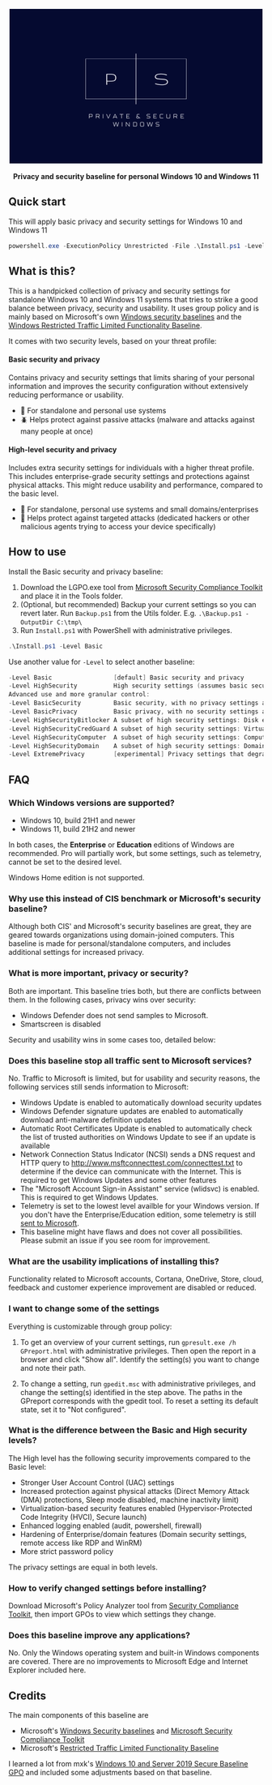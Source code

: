 <p align="center">
    <img src="Media/logo.png" height=auto width=500px>
</p>
<p align="center"><b>Privacy and security baseline for personal Windows 10 and Windows 11</b></p>

## Quick start

This will apply basic privacy and security settings for Windows 10 and Windows 11

```powershell
powershell.exe -ExecutionPolicy Unrestricted -File .\Install.ps1 -Level Basic
```

## What is this?

This is a handpicked collection of privacy and security settings for standalone Windows 10 and Windows 11 systems that tries to strike a good balance between privacy, security and usability. It uses group policy and is mainly based on Microsoft's own [Windows security baselines](https://docs.microsoft.com/en-us/windows/security/threat-protection/windows-security-configuration-framework/security-compliance-toolkit-10) and the [Windows Restricted Traffic Limited Functionality Baseline](https://docs.microsoft.com/en-us/windows/privacy/manage-connections-from-windows-operating-system-components-to-microsoft-services).

It comes with two security levels, based on your threat profile:

#### Basic security and privacy

Contains privacy and security settings that limits sharing of your personal information and improves the security configuration without extensively reducing performance or usability. 

- :bust_in_silhouette: For standalone and personal use systems
- :beetle: Helps protect against passive attacks (malware and attacks against many people at once) 

#### High-level security and privacy

Includes extra security settings for individuals with a higher threat profile. This includes enterprise-grade security settings and protections against physical attacks. This might reduce usability and performance, compared to the basic level.

- :busts_in_silhouette: For standalone, personal use systems and small domains/enterprises
- :dart: Helps protect against targeted attacks (dedicated hackers or other malicious agents trying to access your device specifically)

## How to use

Install the Basic security and privacy baseline:

1. Download the LGPO.exe tool from [Microsoft Security Compliance Toolkit](https://www.microsoft.com/en-us/download/confirmation.aspx?id=55319) and place it in the Tools folder.
2. (Optional, but recommended) Backup your current settings so you can revert later. Run `Backup.ps1` from the Utils folder. E.g. `.\Backup.ps1 -OutputDir C:\tmp\`
3. Run `Install.ps1` with PowerShell with administrative privileges.

```powershell
.\Install.ps1 -Level Basic
```

Use another value for `-Level` to select another baseline:

```powershell
-Level Basic                 [default] Basic security and privacy
-Level HighSecurity          High security settings (assumes basic security setting are in place)
Advanced use and more granular control: 
-Level BasicSecurity         Basic security, with no privacy settings added
-Level BasicPrivacy          Basic privacy, with no security settings added
-Level HighSecurityBitlocker A subset of high security settings: Disk encryption settings
-Level HighSecurityCredGuard A subset of high security settings: Virtualization-based security
-Level HighSecurityComputer  A subset of high security settings: Computer settings
-Level HighSecurityDomain    A subset of high security settings: Domain computer settings
-Level ExtremePrivacy        [experimental] Privacy settings that degrade security and usability
```

## FAQ

### Which Windows versions are supported?

- Windows 10, build 21H1 and newer
- Windows 11, build 21H2 and newer

In both cases, the **Enterprise** or **Education** editions of Windows are recommended. Pro will partially work, but some settings, such as telemetry, cannot be set to the desired level.

Windows Home edition is not supported.

### Why use this instead of CIS benchmark or Microsoft's security baseline?

Although both CIS' and Microsoft's security baselines are great, they are geared towards organizations using domain-joined computers. This baseline is made for personal/standalone computers, and includes additional settings for increased privacy.

### What is more important, privacy or security?

Both are important. This baseline tries both, but there are conflicts between them. In the following cases, privacy wins over security:

- Windows Defender does not send samples to Microsoft. 
- Smartscreen is disabled

Security and usability wins in some cases too, detailed below:

### Does this baseline stop all traffic sent to Microsoft services?

No. Traffic to Microsoft is limited, but for usability and security reasons, the following services still sends information to Microsoft:

- Windows Update is enabled to automatically download security updates
- Windows Defender signature updates are enabled to automatically download anti-malware definition updates
- Automatic Root Certificates Update is enabled to automatically check the list of trusted authorities on Windows Update to see if an update is available
- Network Connection Status Indicator (NCSI) sends a DNS request and HTTP query to http://www.msftconnecttest.com/connecttest.txt to determine if the device can communicate with the Internet. This is required to get Windows Updates and some other features
- The "Microsoft Account Sign-in Assistant" service (wlidsvc) is enabled. This is required to get Windows Updates.
- Telemetry is set to the lowest level availble for your Windows version. If you don't have the Enterprise/Education edition, some telemetry is still [sent to Microsoft](https://docs.microsoft.com/en-us/windows/privacy/configure-windows-diagnostic-data-in-your-organization).
- This baseline might have flaws and does not cover all possibilities. Please submit an issue if you see room for improvement.

### What are the usability implications of installing this?

Functionality related to Microsoft accounts, Cortana, OneDrive, Store, cloud, feedback and customer experience improvement are disabled or reduced.

### I want to change some of the settings

Everything is customizable through group policy:

1. To get an overview of your current settings, run `gpresult.exe /h GPreport.html` with administrative privileges. Then open the report in a browser and click "Show all". Identify the setting(s) you want to change and note their path.

2. To change a setting, run `gpedit.msc` with administrative privileges, and change the setting(s) identified in the step above. The paths in the GPreport corresponds with the gpedit tool. To reset a setting its default state, set it to "Not configured".

### What is the difference between the Basic and High security levels?

The High level has the following security improvements compared to the Basic level:

- Stronger User Account Control (UAC) settings
- Increased protection against physical attacks (Direct Memory Attack (DMA) protections, Sleep mode disabled, machine inactivity limit)
- Virtualization-based security features enabled (Hypervisor-Protected Code Integrity (HVCI), Secure launch)
- Enhanced logging enabled (audit, powershell, firewall)
- Hardening of Enterprise/domain features (Domain security settings, remote access like RDP and WinRM)
- More strict password policy

The privacy settings are equal in both levels.

### How to verify changed settings before installing?

Download Microsoft's Policy Analyzer tool from [Security Compliance Toolkit](https://www.microsoft.com/download/details.aspx?id=55319), then import GPOs to view which settings they change.

### Does this baseline improve any applications?

No. Only the Windows operating system and built-in Windows components are covered. There are no improvements to Microsoft Edge and Internet Explorer included here.

## Credits

The main components of this baseline are

- Microsoft's [Windows Security baselines](https://docs.microsoft.com/en-us/windows/security/threat-protection/windows-security-configuration-framework/windows-security-baselines) and [Microsoft Security Compliance Toolkit](https://www.microsoft.com/en-us/download/confirmation.aspx?id=55319)
- Microsoft's [Restricted Traffic Limited Functionality Baseline](https://docs.microsoft.com/en-us/windows/privacy/manage-connections-from-windows-operating-system-components-to-microsoft-services)

I learned a lot from mxk's [Windows 10 and Server 2019 Secure Baseline GPO](https://github.com/mxk/win10-secure-baseline-gpo) and included some adjustments based on that baseline.